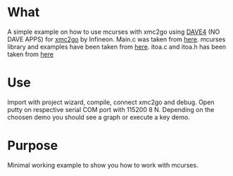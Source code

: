 # What
A simple example on how to use mcurses with xmc2go using [DAVE4](https://infineoncommunity.com/dave-download_ID645) (NO DAVE APPS) for [xmc2go](https://www.ehitex.de/en/application-kits/infineon/2512/xmc-2go) by Infineon.
Main.c was taken from [here](https://www.infineonforums.com/threads/3163-xmc2go-and-xmclib-for-UART-in-dave-4).
mcurses library and examples have been taken from [here](https://github.com/ChrisMicro/mcurses).
itoa.c and itoa.h has been taken from [here](https://github.com/Infineon/XMC-for-Arduino/blob/master/arm/cores/)


# Use
Import with project wizard, compile, connect xmc2go and debug. Open putty on respective serial COM port with 115200 8 N.
Depending on the choosen demo you should see a graph or execute a key demo.

# Purpose
Minimal working example to show you how to work with mcurses.
